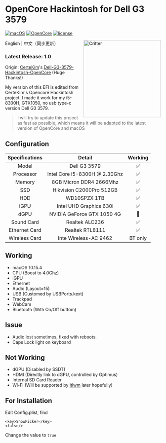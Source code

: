 # OpenCore Hackintosh for Dell G3 3579

[![macOS](https://img.shields.io/badge/macOS-10.15.4-orange)](https://www.apple.com.cn/macos/catalina/)
[![OpenCore](https://img.shields.io/badge/OpenCore-0.5.7-9cf)](https://github.com/williambj1/OpenCore-Factory/)
[![license](https://img.shields.io/badge/license-Anti%20996-blue.svg)](https://github.com/996icu/996.ICU/blob/master/LICENSE)

<img align="right" src="https://support.apple.com/content/dam/edam/applecare/images/en_US/macos/psp-mini-hero-macos-high-sierra-whats-new_2x.png" alt="Critter" width="250">

English | 中文（同步更新）

### Latest Release: 1.0

Origin: [CerteKim](https://github.com/CerteKim)'s [Dell-G3-3579-Hackintosh-OpenCore](https://github.com/CerteKim/Dell-G3-3579-Hackintosh-OpenCore) (Huge Thanks!)

My version of this EFI is edited from CerteKim's Opencore Hackintosh project.
I made it work for my i5-8300H, GTX1050, no usb type-c version Dell G3 3579.

> I will try to update this project as fast as possible, which means it will be adapted to the latest version of OpenCore and macOS

## Configuration

| Specifications | Detail | Working |
| :------------: | :------: | :--------: |
| Model | Dell G3 3579 | ✅ |
| Processor | Intel Core i5-8300H @ 2.30Ghz | ✅ |
| Memory | 8GB Micron DDR4 2666Mhz | ✅ |
| SSD | Hikvision C2000Pro 512GB | ✅ |
| HDD | WD10SPZX 1TB | ✅ |
| iGPU | Intel UHD Graphics 630i | ✅ |
| dGPU | NVIDIA GeForce GTX 1050 4G | 🚫 |
| Sound Card | Realtek ALC236 | ✅ |
| Ethernet Card | Realtek RTL8111 | ✅ |
| Wireless Card | Inte Wireless-AC 9462 | BT only |

## Working

- macOS 10.15.4
- CPU (Boost to 4.0Ghz)
- iGPU
- Ethernet
- Audio (Layout=15)
- USB (Customed by USBPorts.kext)
- Trackpad
- WebCam
- Bluetooth (With On/Off buttom)

## Issue

- Audio lost sometimes, fixed with reboots.
- Caps Lock light on keyboard

## Not Working

- dGPU (Disabled by SSDT)
- HDMI (Directly link to dGPU, controlled by Optimus)
- Internal SD Card Reader
- Wi-Fi (Will be supported by [itlwm](https://github.com/zxystd/itlwm) later hopefully)

## For Installation

Edit Config.plist, find

```
<key>ShowPicker</key>
<false/>
```

Change the value to ```true```
